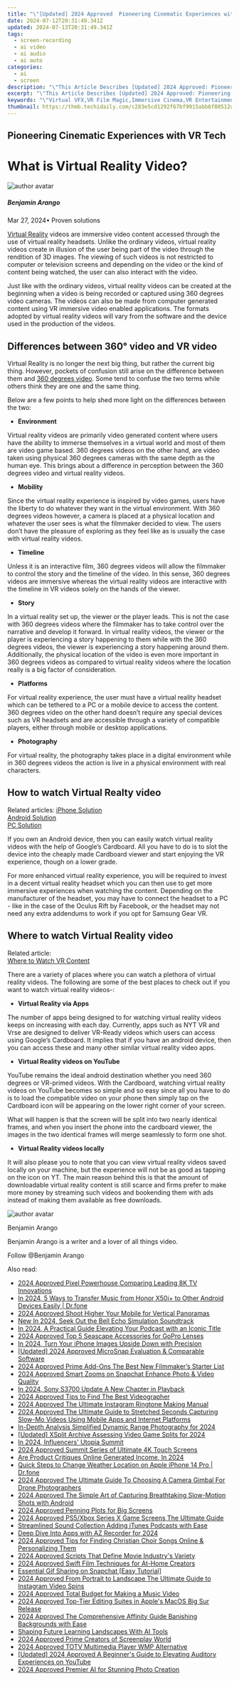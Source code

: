 ```yaml
---
title: "\"[Updated] 2024 Approved  Pioneering Cinematic Experiences with VR Tech\""
date: 2024-07-12T20:31:49.341Z
updated: 2024-07-13T20:31:49.341Z
tags: 
  - screen-recording
  - ai video
  - ai audio
  - ai auto
categories: 
  - ai
  - screen
description: "\"This Article Describes [Updated] 2024 Approved: Pioneering Cinematic Experiences with VR Tech\""
excerpt: "\"This Article Describes [Updated] 2024 Approved: Pioneering Cinematic Experiences with VR Tech\""
keywords: "\"Virtual VFX,VR Film Magic,Immersive Cinema,VR Entertainment,VR Movie Tech,Interactive Viewing,Next-Gen Screening\""
thumbnail: https://thmb.techidaily.com/c283e5cd1292f67bf9915abb6f80512d4b71e72814dc3723834abc073685ea0d.jpg
---
```


## Pioneering Cinematic Experiences with VR Tech

# What is Virtual Reality Video?

![author avatar](https://images.wondershare.com/filmora/article-images/benjamin-arango-author.jpg)

##### Benjamin Arango

 Mar 27, 2024• Proven solutions

[Virtual Reality](https://tools.techidaily.com/wondershare/filmora/download/) videos are immersive video content accessed through the use of virtual reality headsets. Unlike the ordinary videos, virtual reality videos create in illusion of the user being part of the video through the rendition of 3D images. The viewing of such videos is not restricted to computer or television screens and depending on the video or the kind of content being watched, the user can also interact with the video.

 Just like with the ordinary videos, virtual reality videos can be created at the beginning when a video is being recorded or captured using 360 degrees video cameras. The videos can also be made from computer generated content using VR immersive video enabled applications. The formats adopted by virtual reality videos will vary from the software and the device used in the production of the videos.

## Differences between 360° video and VR video

 Virtual Reality is no longer the next big thing, but rather the current big thing. However, pockets of confusion still arise on the difference between them and [360 degrees video](https://filmora.wondershare.com/virtual-reality/what-is-360-video.html). Some tend to confuse the two terms while others think they are one and the same thing.

 Below are a few points to help shed more light on the differences between the two:

* **Environment**

 Virtual reality videos are primarily video generated content where users have the ability to immerse themselves in a virtual world and most of them are video game based. 360 degrees videos on the other hand, are video taken using physical 360 degrees cameras with the same depth as the human eye. This brings about a difference in perception between the 360 degrees video and virtual reality videos.

* **Mobility**

 Since the virtual reality experience is inspired by video games, users have the liberty to do whatever they want in the virtual environment. With 360 degrees videos however, a camera is placed at a physical location and whatever the user sees is what the filmmaker decided to view. The users don’t have the pleasure of exploring as they feel like as is usually the case with virtual reality videos.

* **Timeline**

 Unless it is an interactive film, 360 degrees videos will allow the filmmaker to control the story and the timeline of the video. In this sense, 360 degrees videos are immersive whereas the virtual reality videos are interactive with the timeline in VR videos solely on the hands of the viewer.

* **Story**

 In a virtual reality set up, the viewer or the player leads. This is not the case with 360 degrees videos where the filmmaker has to take control over the narrative and develop it forward. In virtual reality videos, the viewer or the player is experiencing a story happening to them while with the 360 degrees videos, the viewer is experiencing a story happening around them. Additionally, the physical location of the video is even more important in 360 degrees videos as compared to virtual reality videos where the location really is a big factor of consideration.

* **Platforms**

 For virtual reality experience, the user must have a virtual reality headset which can be tethered to a PC or a mobile device to access the content. 360 degrees video on the other hand doesn’t require any special devices such as VR headsets and are accessible through a variety of compatible players, either through mobile or desktop applications.

* **Photography**

 For virtual reality, the photography takes place in a digital environment while in 360 degrees videos the action is live in a physical environment with real characters.

## How to watch Virtual Realty video

 Related articles:
[iPhone Solution](https://tools.techidaily.com/wondershare/filmora/download/)  
[Android Solution](https://filmora.wondershare.com/virtual-reality/watch-vr-360-video-on-android.html)  
[PC Solution](https://tools.techidaily.com/wondershare/filmora/download/)

 If you own an Android device, then you can easily watch virtual reality videos with the help of Google’s Cardboard. All you have to do is to slot the device into the cheaply made Cardboard viewer and start enjoying the VR experience, though on a lower grade.

 For more enhanced virtual reality experience, you will be required to invest in a decent virtual reality headset which you can then use to get more immersive experiences when watching the content. Depending on the manufacturer of the headset, you may have to connect the headset to a PC - like in the case of the Oculus Rift by Facebook, or the headset may not need any extra addendums to work if you opt for Samsung Gear VR.

## Where to watch Virtual Reality video

 Related article:  
[Where to Watch VR Content](https://tools.techidaily.com/wondershare/filmora/download/)

 There are a variety of places where you can watch a plethora of virtual reality videos. The following are some of the best places to check out if you want to watch virtual reality videos-:

* **Virtual Reality via Apps**

 The number of apps being designed to for watching virtual reality videos keeps on increasing with each day. Currently, apps such as NYT VR and Vrse are designed to deliver VR-Ready videos which users can access using Google’s Cardboard. It implies that if you have an android device, then you can access these and many other similar virtual reality video apps.

* **Virtual Reality videos on YouTube**

 YouTube remains the ideal android destination whether you need 360 degrees or VR-primed videos. With the Cardboard, watching virtual reality videos on YouTube becomes so simple and so easy since all you have to do is to load the compatible video on your phone then simply tap on the Cardboard icon will be appearing on the lower right corner of your screen.

 What will happen is that the screen will be split into two nearly identical frames, and when you insert the phone into the cardboard viewer, the images in the two identical frames will merge seamlessly to form one shot.

* **Virtual Reality videos locally**

 It will also please you to note that you can view virtual reality videos saved locally on your machine, but the experience will not be as good as tapping on the icon on YT. The main reason behind this is that the amount of downloadable virtual reality content is still scarce and firms prefer to make more money by streaming such videos and bookending them with ads instead of making them available as free downloads.

![author avatar](https://images.wondershare.com/filmora/article-images/benjamin-arango-author.jpg)

Benjamin Arango

Benjamin Arango is a writer and a lover of all things video.

Follow @Benjamin Arango


<ins class="adsbygoogle"
     style="display:block"
     data-ad-format="autorelaxed"
     data-ad-client="ca-pub-7571918770474297"
     data-ad-slot="1223367746"></ins>



<ins class="adsbygoogle"
     style="display:block"
     data-ad-client="ca-pub-7571918770474297"
     data-ad-slot="8358498916"
     data-ad-format="auto"
     data-full-width-responsive="true"></ins>




<span class="atpl-alsoreadstyle">Also read:</span>
<div><ul>
<li><a href="https://fox-access.techidaily.com/2024-approved-pixel-powerhouse-comparing-leading-8k-tv-innovations/"><u>2024 Approved  Pixel Powerhouse  Comparing Leading 8K TV Innovations</u></a></li>
<li><a href="https://android-transfer.techidaily.com/in-2024-5-ways-to-transfer-music-from-honor-x50iplus-to-other-android-devices-easily-drfone-by-drfone-transfer-from-android-transfer-from-android/"><u>In 2024, 5 Ways to Transfer Music from Honor X50i+ to Other Android Devices Easily | Dr.fone</u></a></li>
<li><a href="https://fox-access.techidaily.com/2024-approved-shoot-higher-your-mobile-for-vertical-panoramas/"><u>2024 Approved  Shoot Higher  Your Mobile for Vertical Panoramas</u></a></li>
<li><a href="https://audio-shaping.techidaily.com/new-in-2024-seek-out-the-bell-echo-simulation-soundtrack/"><u>New In 2024, Seek Out the Bell Echo Simulation Soundtrack</u></a></li>
<li><a href="https://extra-resources.techidaily.com/in-2024-a-practical-guide-elevating-your-podcast-with-an-iconic-title/"><u>In 2024, A Practical Guide  Elevating Your Podcast with an Iconic Title</u></a></li>
<li><a href="https://fox-access.techidaily.com/2024-approved-top-5-seascape-accessories-for-gopro-lenses/"><u>2024 Approved  Top 5 Seascape Accessories for GoPro Lenses</u></a></li>
<li><a href="https://vp-tips.techidaily.com/in-2024-turn-your-iphone-images-upside-down-with-precision/"><u>In 2024, Turn Your iPhone Images Upside Down with Precision</u></a></li>
<li><a href="https://digital-screen-recording.techidaily.com/updated-2024-approved-microsnap-evaluation-and-comparable-software/"><u>[Updated] 2024 Approved  MicroSnap Evaluation & Comparable Software</u></a></li>
<li><a href="https://fox-access.techidaily.com/2024-approved-prime-add-ons-the-best-new-filmmakers-starter-list/"><u>2024 Approved  Prime Add-Ons  The Best New Filmmaker’s Starter List</u></a></li>
<li><a href="https://fox-access.techidaily.com/2024-approved-smart-zooms-on-snapchat-enhance-photo-and-video-quality/"><u>2024 Approved  Smart Zooms on Snapchat  Enhance Photo & Video Quality</u></a></li>
<li><a href="https://extra-support.techidaily.com/in-2024-sony-s3700-update-a-new-chapter-in-playback/"><u>In 2024, Sony S3700 Update  A New Chapter in Playback</u></a></li>
<li><a href="https://fox-access.techidaily.com/2024-approved-tips-to-find-the-best-videographer/"><u>2024 Approved  Tips to Find The Best Videographer</u></a></li>
<li><a href="https://fox-access.techidaily.com/2024-approved-the-ultimate-instagram-ringtone-making-manual/"><u>2024 Approved  The Ultimate Instagram Ringtone Making Manual</u></a></li>
<li><a href="https://fox-access.techidaily.com/2024-approved-the-ultimate-guide-to-stretched-seconds-capturing-slow-mo-videos-using-mobile-apps-and-internet-platforms/"><u>2024 Approved  The Ultimate Guide to Stretched Seconds  Capturing Slow-Mo Videos Using Mobile Apps and Internet Platforms</u></a></li>
<li><a href="https://some-knowledge.techidaily.com/in-depth-analysis-simplified-dynamic-range-photography-for-2024/"><u>In-Depth Analysis  Simplified Dynamic Range Photography for 2024</u></a></li>
<li><a href="https://fox-links.techidaily.com/updated-xsplit-archive-assessing-video-game-splits-for-2024/"><u>[Updated] XSplit Archive  Assessing Video Game Splits for 2024</u></a></li>
<li><a href="https://youtube-stream.techidaily.com/in-2024-influencers-utopia-summit/"><u>In 2024, Influencers' Utopia Summit</u></a></li>
<li><a href="https://fox-access.techidaily.com/2024-approved-summit-series-of-ultimate-4k-touch-screens/"><u>2024 Approved  Summit Series of Ultimate 4K Touch Screens</u></a></li>
<li><a href="https://extra-information.techidaily.com/are-product-critiques-online-generated-income-in-2024/"><u>Are Product Critiques Online Generated Income, In 2024</u></a></li>
<li><a href="https://iphone-location.techidaily.com/quick-steps-to-change-weather-location-on-apple-iphone-14-pro-drfone-by-drfone-virtual-ios/"><u>Quick Steps to Change Weather Location on Apple iPhone 14 Pro | Dr.fone</u></a></li>
<li><a href="https://fox-access.techidaily.com/2024-approved-the-ultimate-guide-to-choosing-a-camera-gimbal-for-drone-photographers/"><u>2024 Approved  The Ultimate Guide To Choosing A Camera Gimbal For Drone Photographers</u></a></li>
<li><a href="https://fox-access.techidaily.com/2024-approved-the-simple-art-of-capturing-breathtaking-slow-motion-shots-with-android/"><u>2024 Approved  The Simple Art of Capturing Breathtaking Slow-Motion Shots with Android</u></a></li>
<li><a href="https://fox-access.techidaily.com/2024-approved-penning-plots-for-big-screens/"><u>2024 Approved  Penning Plots for Big Screens</u></a></li>
<li><a href="https://fox-access.techidaily.com/2024-approved-ps5xbox-series-x-game-screens-the-ultimate-guide/"><u>2024 Approved  PS5/Xbox Series X Game Screens  The Ultimate Guide</u></a></li>
<li><a href="https://extra-tips.techidaily.com/streamlined-sound-collection-adding-itunes-podcasts-with-ease/"><u>Streamlined Sound Collection  Adding iTunes Podcasts with Ease</u></a></li>
<li><a href="https://screen-capture.techidaily.com/deep-dive-into-apps-with-az-recorder-for-2024/"><u>Deep Dive Into Apps with AZ Recorder for 2024</u></a></li>
<li><a href="https://fox-access.techidaily.com/2024-approved-tips-for-finding-christian-choir-songs-online-and-personalizing-them/"><u>2024 Approved  Tips for Finding Christian Choir Songs Online & Personalizing Them</u></a></li>
<li><a href="https://fox-access.techidaily.com/2024-approved-scripts-that-define-movie-industrys-variety/"><u>2024 Approved  Scripts That Define Movie Industry's Variety</u></a></li>
<li><a href="https://fox-access.techidaily.com/2024-approved-swift-film-techniques-for-at-home-creators/"><u>2024 Approved  Swift Film Techniques for At-Home Creators</u></a></li>
<li><a href="https://tiktok-videos.techidaily.com/essential-gif-sharing-on-snapchat-easy-tutorial/"><u>Essential Gif Sharing on Snapchat [Easy Tutorial]</u></a></li>
<li><a href="https://instagram-video-recordings.techidaily.com/2024-approved-from-portrait-to-landscape-the-ultimate-guide-to-instagram-video-spins/"><u>2024 Approved  From Portrait to Landscape  The Ultimate Guide to Instagram Video Spins</u></a></li>
<li><a href="https://fox-access.techidaily.com/2024-approved-total-budget-for-making-a-music-video/"><u>2024 Approved  Total Budget for Making a Music Video</u></a></li>
<li><a href="https://fox-access.techidaily.com/2024-approved-top-tier-editing-suites-in-apples-macos-big-sur-release/"><u>2024 Approved  Top-Tier Editing Suites in Apple's MacOS Big Sur Release</u></a></li>
<li><a href="https://fox-access.techidaily.com/2024-approved-the-comprehensive-affinity-guide-banishing-backgrounds-with-ease/"><u>2024 Approved  The Comprehensive Affinity Guide  Banishing Backgrounds with Ease</u></a></li>
<li><a href="https://mondly-stories.techidaily.com/shaping-future-learning-landscapes-with-ai-tools/"><u>Shaping Future Learning Landscapes With AI Tools</u></a></li>
<li><a href="https://fox-access.techidaily.com/2024-approved-prime-creators-of-screenplay-world/"><u>2024 Approved  Prime Creators of Screenplay World</u></a></li>
<li><a href="https://fox-access.techidaily.com/2024-approved-totv-multimedia-player-wmp-alternative/"><u>2024 Approved  TOTV Multimedia Player  WMP Alternative</u></a></li>
<li><a href="https://facebook-video-footage.techidaily.com/updated-2024-approved-a-beginners-guide-to-elevating-auditory-experiences-on-youtube/"><u>[Updated] 2024 Approved  A Beginner's Guide to Elevating Auditory Experiences on YouTube</u></a></li>
<li><a href="https://fox-access.techidaily.com/2024-approved-premier-ai-for-stunning-photo-creation/"><u>2024 Approved  Premier AI for Stunning Photo Creation</u></a></li>
</ul></div>
